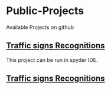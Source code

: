 # Public-Projects
 Available Projects on github
 
 <h2><a href="https://github.com/monisaliqureshi/Public-Projects/tree/master/Traffic%20signs%20Recognitions">Traffic signs Recognitions</a></h2>
 
 This project can be run in spyder IDE.
 
<h2><a href="<h2><a href="https://github.com/monisaliqureshi/Public-Projects/tree/master/Traffic%20signs%20Recognitions">Traffic signs Recognitions</a></h2>
 
 
